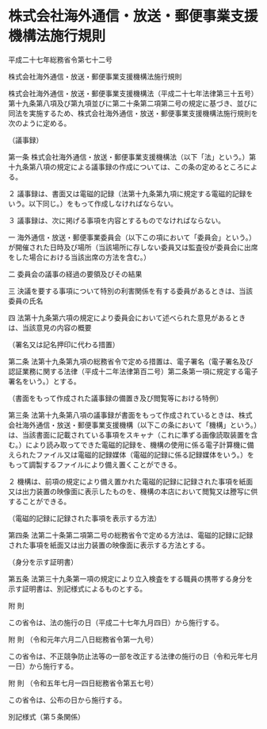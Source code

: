 # 株式会社海外通信・放送・郵便事業支援機構法施行規則

平成二十七年総務省令第七十二号

株式会社海外通信・放送・郵便事業支援機構法施行規則

株式会社海外通信・放送・郵便事業支援機構法（平成二十七年法律第三十五号）第十九条第八項及び第九項並びに第二十条第二項第二号の規定に基づき、並びに同法を実施するため、株式会社海外通信・放送・郵便事業支援機構法施行規則を次のように定める。

（議事録）

第一条 株式会社海外通信・放送・郵便事業支援機構法（以下「法」という。）第十九条第八項の規定による議事録の作成については、この条の定めるところによる。

２ 議事録は、書面又は電磁的記録（法第十九条第九項に規定する電磁的記録をいう。以下同じ。）をもって作成しなければならない。

３ 議事録は、次に掲げる事項を内容とするものでなければならない。

一 海外通信・放送・郵便事業委員会（以下この項において「委員会」という。）が開催された日時及び場所（当該場所に存しない委員又は監査役が委員会に出席をした場合における当該出席の方法を含む。）

二 委員会の議事の経過の要領及びその結果

三 決議を要する事項について特別の利害関係を有する委員があるときは、当該委員の氏名

四 法第十九条第六項の規定により委員会において述べられた意見があるときは、当該意見の内容の概要

（署名又は記名押印に代わる措置）

第二条 法第十九条第九項の総務省令で定める措置は、電子署名（電子署名及び認証業務に関する法律（平成十二年法律第百二号）第二条第一項に規定する電子署名をいう。）とする。

（書面をもって作成された議事録の備置き及び閲覧等における特例）

第三条 法第十九条第八項の議事録が書面をもって作成されているときは、株式会社海外通信・放送・郵便事業支援機構（以下この条において「機構」という。）は、当該書面に記載されている事項をスキャナ（これに準ずる画像読取装置を含む。）により読み取ってできた電磁的記録を、機構の使用に係る電子計算機に備えられたファイル又は電磁的記録媒体（電磁的記録に係る記録媒体をいう。）をもって調製するファイルにより備え置くことができる。

２ 機構は、前項の規定により備え置かれた電磁的記録に記録された事項を紙面又は出力装置の映像面に表示したものを、機構の本店において閲覧又は謄写に供することができる。

（電磁的記録に記録された事項を表示する方法）

第四条 法第二十条第二項第二号の総務省令で定める方法は、電磁的記録に記録された事項を紙面又は出力装置の映像面に表示する方法とする。

（身分を示す証明書）

第五条 法第三十九条第一項の規定により立入検査をする職員の携帯する身分を示す証明書は、別記様式によるものとする。

附 則

この省令は、法の施行の日（平成二十七年九月四日）から施行する。

附 則 （令和元年六月二八日総務省令第一九号）

この省令は、不正競争防止法等の一部を改正する法律の施行の日（令和元年七月一日）から施行する。

附 則 （令和五年七月一四日総務省令第五七号）

この省令は、公布の日から施行する。

別記様式（第５条関係）

[](/./pict/2FH00000059679.pdf)
